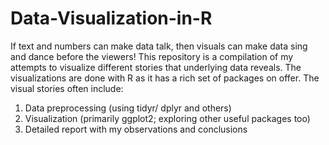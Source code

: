 # Data-Visualization-in-R

If text and numbers can make data talk, then visuals can make data sing and dance before the viewers! This repository is a compilation of my attempts to visualize different stories that underlying data reveals.
The visualizations are done with R as it has a rich set of packages on offer. The visual stories often include:  
1. Data preprocessing (using tidyr/ dplyr and others)   
2. Visualization (primarily ggplot2; exploring other useful packages too)   
3. Detailed report with my observations and conclusions   